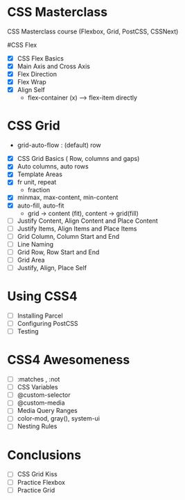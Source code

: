 # CSS Masterclass

  CSS Masterclass course (Flexbox, Grid, PostCSS, CSSNext)

#CSS Flex
  - [x] CSS Flex Basics
  - [x] Main Axis and Cross Axis 
  - [x] Flex Direction
  - [x] Flex Wrap
  - [x] Align Self
    * flex-container (x) --> flex-item directly
 # CSS Grid
   * grid-auto-flow : (default) row
  - [x] CSS Grid Basics ( Row, columns and gaps)
  - [x] Auto columns, auto rows
  - [x] Template Areas
  - [x] fr unit, repeat
    * fraction
  - [x] minmax, max-content, min-content
  - [x] auto-fill, auto-fit
    * grid -> content (fit), content -> grid(fill)
  - [ ] Justify Content, Align Content and Place Content
  - [ ] Justify Items, Align Items and Place Items
  - [ ] Grid Column, Column Start and End
  - [ ] Line Naming
  - [ ] Grid Row, Row Start and End
  - [ ] Grid Area
  - [ ] Justify, Align, Place Self
 # Using CSS4

   - [ ] Installing Parcel
   - [ ] Configuring PostCSS
   - [ ] Testing
 # CSS4 Awesomeness

   - [ ] :matches , :not
   - [ ] CSS Variables
   - [ ] @custom-selector
   - [ ] @custom-media
   - [ ] Media Query Ranges
   - [ ] color-mod, gray(), system-ui
   - [ ] Nesting Rules
 # Conclusions

   - [ ] CSS Grid Kiss
   - [ ] Practice Flexbox
   - [ ] Practice Grid